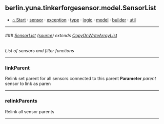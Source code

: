 ## berlin.yuna.tinkerforgesensor.model.SensorList
* [⌂ Start](https://github.com/YunaBraska/tinkerforge-sensor/blob/master/readmeDoc/README.md) · [sensor](https://github.com/YunaBraska/tinkerforge-sensor/blob/master/readmeDoc/berlin/yuna/tinkerforgesensor/model/sensor/README.md) · [exception](https://github.com/YunaBraska/tinkerforge-sensor/blob/master/readmeDoc/berlin/yuna/tinkerforgesensor/model/exception/README.md) · [type](https://github.com/YunaBraska/tinkerforge-sensor/blob/master/readmeDoc/berlin/yuna/tinkerforgesensor/model/type/README.md) · [logic](https://github.com/YunaBraska/tinkerforge-sensor/blob/master/readmeDoc/berlin/yuna/tinkerforgesensor/logic/README.md) · [model](https://github.com/YunaBraska/tinkerforge-sensor/blob/master/readmeDoc/berlin/yuna/tinkerforgesensor/model/README.md) · [builder](https://github.com/YunaBraska/tinkerforge-sensor/blob/master/readmeDoc/berlin/yuna/tinkerforgesensor/model/builder/README.md) · [util](https://github.com/YunaBraska/tinkerforge-sensor/blob/master/readmeDoc/berlin/yuna/tinkerforgesensor/util/README.md)

---
###### ### [SensorList](https://github.com/YunaBraska/tinkerforge-sensor/blob/master/readmeDoc/berlin/yuna/tinkerforgesensor/model/SensorList.md) ([source](https://github.com/YunaBraska/tinkerforge-sensor/blob/master/src/main/java/berlin/yuna/tinkerforgesensor/model/SensorList.java))  extends [CopyOnWriteArrayList](https://docs.oracle.com/javase/8/docs/api/java/util/concurrent/CopyOnWriteArrayList.html)

 *List of sensors and filter functions*

--- 
### linkParent
 Relink set parent for all sensors connected to this parent **Parameter** *parent* sensor to link as paren

--- 
### relinkParents
 Relink all sensor parents

--- 
